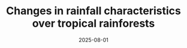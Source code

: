 ---
title: "Changes in rainfall characteristics over tropical rainforests"
collection: publications
category: in-prep        # <= use exactly 'in-prep'
permalink: /publications/2099-01-01-pre1-YJ
date: 2025-08-01
authors: "Yan Jiang*, et al."
excerpt: "In preparation."
---